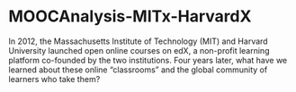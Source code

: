# MOOCAnalysis-MITx-HarvardX
In 2012, the Massachusetts Institute of Technology (MIT) and Harvard University launched open online courses on edX, a non-profit learning platform co-founded by the two institutions. Four years later, what have we learned about these online “classrooms” and the global community of learners who take them?
